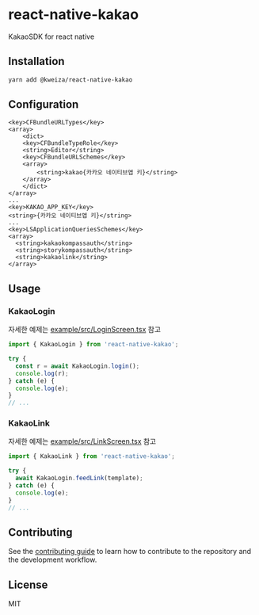 # react-native-kakao

KakaoSDK for react native

## Installation

```sh
yarn add @kweiza/react-native-kakao
```

## Configuration

```
<key>CFBundleURLTypes</key>
<array>
    <dict>
    <key>CFBundleTypeRole</key>
    <string>Editor</string>
    <key>CFBundleURLSchemes</key>
    <array>
        <string>kakao{카카오 네이티브앱 키}</string>
    </array>
    </dict>
</array>
...
<key>KAKAO_APP_KEY</key>
<string>{카카오 네이티브앱 키}</string>
...
<key>LSApplicationQueriesSchemes</key>
<array>
  <string>kakaokompassauth</string>
  <string>storykompassauth</string>
  <string>kakaolink</string>
</array>
```

## Usage

### KakaoLogin

자세한 예제는 [example/src/LoginScreen.tsx](./example/src/LoginScreen.tsx) 참고

```js
import { KakaoLogin } from 'react-native-kakao';

try {
  const r = await KakaoLogin.login();
  console.log(r);
} catch (e) {
  console.log(e);
}
// ...
```

### KakaoLink

자세한 예제는 [example/src/LinkScreen.tsx](./example/src/LinkScreen.tsx) 참고

```js
import { KakaoLink } from 'react-native-kakao';

try {
  await KakaoLogin.feedLink(template);
} catch (e) {
  console.log(e);
}
// ...
```

## Contributing

See the [contributing guide](CONTRIBUTING.md) to learn how to contribute to the repository and the development workflow.

## License

MIT
